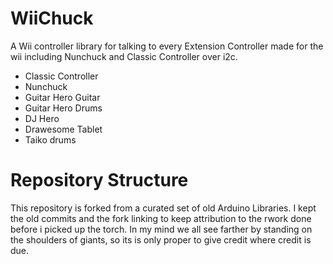 # WiiChuck
A Wii controller library for talking to every Extension Controller made for the wii including Nunchuck and Classic Controller over i2c.

* Classic Controller
* Nunchuck
* Guitar Hero Guitar
* Guitar Hero Drums
* DJ Hero
* Drawesome Tablet
* Taiko drums

# Repository Structure 
This repository is forked from a curated set of old Arduino Libraries. I kept the old commits and the fork linking to keep attribution to the rwork done before i picked up the torch. In my mind we all see farther by standing on the shoulders of giants, so its is only proper to give credit where credit is due. 

